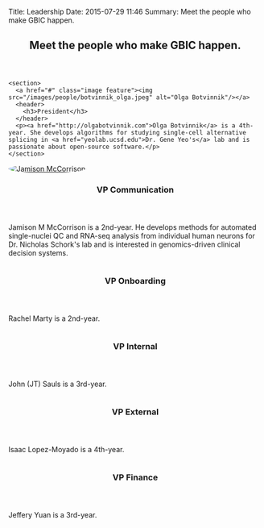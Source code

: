 Title: Leadership
Date: 2015-07-29 11:46
Summary: Meet the people who make GBIC happen.
<!-- Template: leadership -->


<style>
.image:before{
  background-image: None;
}
.image img{
  border-radius: 50%;
}
</style>

<header class="major">
  <h2>Meet the <strong>people</strong> who make GBIC happen.</h2>
</header>

<div class="row">
  <div class="3u">

    <section>
      <a href="#" class="image feature"><img src="/images/people/botvinnik_olga.jpeg" alt="Olga Botvinnik"/></a>
      <header>
        <h3>President</h3>
      </header>
      <p><a href="http://olgabotvinnik.com">Olga Botvinnik</a> is a 4th-year. She develops algorithms for studying single-cell alternative splicing in <a href="yeolab.ucsd.edu">Dr. Gene Yeo's</a> lab and is passionate about open-source software.</p>
    </section>
  </div>

<div class="3u">

  <section>
    <a href="#" class="image feature"><img src="/images/people/mccorrison_jamison_square.png" alt="Jamison McCorrison" /></a>
    <header>
      <h3>VP Communication</h3>
    </header>
    <p>Jamison M McCorrison is a 2nd-year. He develops methods for automated single-nuclei QC and RNA-seq analysis from individual human neurons for Dr. Nicholas Schork's lab and is interested in genomics-driven clinical decision systems.</p>
  </section>

  </div>

<div class="3u">

  <section>
    <a href="#" class="image feature"><img src="/images/UCSD-Bioinfo-Logo-Square-Color-no-text.png" alt="" /></a>
    <header>
      <h3>VP Onboarding</h3>
    </header>
    <p>Rachel Marty is a 2nd-year. </p>
  </section>

</div>

<div class="3u">

<section>
  <a href="#" class="image feature"><img src="/images/UCSD-Bioinfo-Logo-Square-Color-no-text.png" alt="" /></a>
  <header>
    <h3>VP Internal</h3>
  </header>
  <p>John (JT) Sauls is a 3rd-year.</p>
</section>

</div>
<!-- Closes the row -->
</div>

<div class="row">
<div class="3u">

  <section>
    <a href="#" class="image feature"><img src="/images/UCSD-Bioinfo-Logo-Square-Color-no-text.png" alt="" /></a>
    <header>
      <h3>VP External</h3>
    </header>
    <p>Isaac Lopez-Moyado is a 4th-year.</p>
  </section>
</div>

<div class="3u">
  <section>
    <a href="#" class="image feature"><img src="/images/UCSD-Bioinfo-Logo-Square-Color-no-text.png" alt="" /></a>
    <header>
      <h3>VP Finance</h3>
    </header>
    <p>Jeffery Yuan is a 3rd-year.</p>
  </section>
</div>
</div>